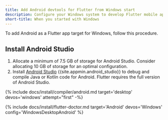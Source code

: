 ```yaml
---
title: Add Android devtools for Flutter from Windows start
description: Configure your Windows system to develop Flutter mobile apps for Android.
short-title: When you started with Windows
---
```


To add Android as a Flutter app target for Windows, follow this procedure.

## Install Android Studio

1. Allocate a minimum of 7.5 GB of storage for Android Studio.
   Consider allocating 10 GB of storage for an optimal configuration.
1. Install [Android Studio][] {{site.appmin.android_studio}} to debug and compile
   Java or Kotlin code for Android.
   Flutter requires the full version of Android Studio.

{% include docs/install/compiler/android.md
   target='desktop'
   devos='windows'
   attempt="first" -%}

{% include docs/install/flutter-doctor.md
   target='Android'
   devos='Windows'
   config='WindowsDesktopAndroid' %}

[Android Studio]: https://developer.android.com/studio/install#win
